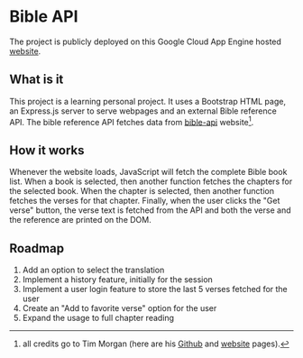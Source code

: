 # Bible API
The project is publicly deployed on this Google Cloud App Engine hosted [website](https://high-balancer-452319-n8.rj.r.appspot.com/).

## What is it
This project is a learning personal project. It uses a Bootstrap HTML page, an Express.js server to serve webpages and an external Bible reference API. The bible reference API fetches data from [bible-api](https://bible-api.com/) website[^1].

## How it works
Whenever the website loads, JavaScript will fetch the complete Bible book list. When a book is selected, then another function fetches the chapters for the selected book. When the chapter is selected, then another function fetches the verses for that chapter. Finally, when the user clicks the "Get verse" button, the verse text is fetched from the API and both the verse and the reference are printed on the DOM.

## Roadmap
1. Add an option to select the translation
2. Implement a history feature, initially for the session
3. Implement a user login feature to store the last 5 verses fetched for the user
4. Create an "Add to favorite verse" option for the user
5. Expand the usage to full chapter reading
[^1]: all credits go to Tim Morgan (here are his [Github](https://github.com/seven1m) and [website](https://timmorgan.dev/) pages).